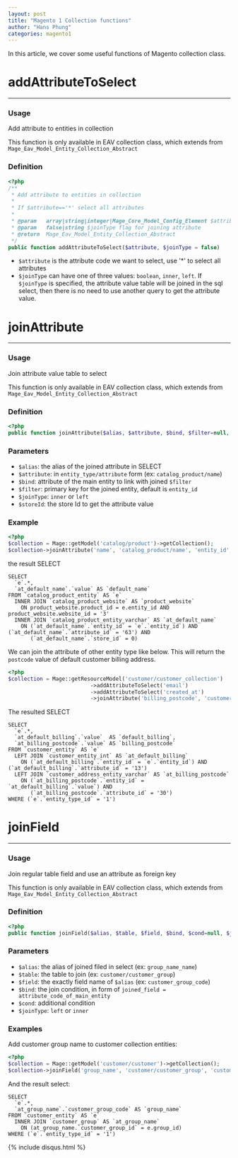 ```yaml
---
layout: post
title: "Magento 1 Collection functions"
author: "Hans Phung"
categories: magento1
---
```

In this article, we cover some useful functions of Magento collection class.

# addAttributeToSelect
---


### Usage
Add attribute to entities in collection

This function is only available in EAV collection class, which extends from  ```Mage_Eav_Model_Entity_Collection_Abstract```

### Definition
```php
<?php
/**
 * Add attribute to entities in collection
 *
 * If $attribute=='*' select all attributes
 *
 * @param   array|string|integer|Mage_Core_Model_Config_Element $attribute
 * @param   false|string $joinType flag for joining attribute
 * @return  Mage_Eav_Model_Entity_Collection_Abstract
 */
public function addAttributeToSelect($attribute, $joinType = false)
```
* ```$attribute``` is the attribute code we want to select, use '*' to select all attributes
* ```$joinType``` can have one of three values: ```boolean```, ```inner```, ```left```. If ```$joinType``` is specified, the attribute value table will be joined in the sql select, then there is no need to use another query to get the attribute value.

# joinAttribute
---


### Usage
Join attribute value table to select

This function is only available in EAV collection class, which extends from  ```Mage_Eav_Model_Entity_Collection_Abstract```

### Definition
```php
<?php
public function joinAttribute($alias, $attribute, $bind, $filter=null, $joinType='inner', $storeId=null)
```

### Parameters
* ```$alias```: the alias of the joined attribute in SELECT
* ```$attribute```: in ```entity_type/attribute``` form (ex: ```catalog_product/name```)
* ```$bind```: attribute of the main entity to link with joined ```$filter```
* ```$filter```: primary key for the joined entity, default is ```entity_id```
* ```$joinType```: ```inner``` or ```left```
* ```$storeId```: the store Id to get the attribute value

### Example
```php
<?php
$collection = Mage::getModel('catalog/product')->getCollection();
$collection->joinAttribute('name', 'catalog_product/name', 'entity_id', null, 'inner',Mage_Core_Model_App::ADMIN_STORE_ID)
```
the result SELECT

```
SELECT
  `e`.*,
  `at_default_name`.`value` AS `default_name`
FROM `catalog_product_entity` AS `e`
  INNER JOIN `catalog_product_website` AS `product_website`
    ON product_website.product_id = e.entity_id AND product_website.website_id = '3'
  INNER JOIN `catalog_product_entity_varchar` AS `at_default_name`
    ON (`at_default_name`.`entity_id` = `e`.`entity_id`) AND (`at_default_name`.`attribute_id` = '63') AND
       (`at_default_name`.`store_id` = 0)
```

We can join the attribute of other entity type like below. This will return the ```postcode``` value of default customer billing address.

```php
<?php
$collection = Mage::getResourceModel('customer/customer_collection')
                          ->addAttributeToSelect('email')
                          ->addAttributeToSelect('created_at')
                          ->joinAttribute('billing_postcode', 'customer_address/postcode', 'default_billing', null, 'left');
```
The resulted SELECT

```
SELECT
  `e`.*,
  `at_default_billing`.`value`  AS `default_billing`,
  `at_billing_postcode`.`value` AS `billing_postcode`
FROM `customer_entity` AS `e`
  LEFT JOIN `customer_entity_int` AS `at_default_billing`
    ON (`at_default_billing`.`entity_id` = `e`.`entity_id`) AND (`at_default_billing`.`attribute_id` = '13')
  LEFT JOIN `customer_address_entity_varchar` AS `at_billing_postcode`
    ON (`at_billing_postcode`.`entity_id` = `at_default_billing`.`value`) AND
       (`at_billing_postcode`.`attribute_id` = '30')
WHERE (`e`.`entity_type_id` = '1')
```

# joinField
---

### Usage
Join regular table field and use an attribute as foreign key

This function is only available in EAV collection class, which extends from  ```Mage_Eav_Model_Entity_Collection_Abstract```

### Definition
```php
<?php
public function joinField($alias, $table, $field, $bind, $cond=null, $joinType='inner')
```

### Parameters
* ```$alias```: the alias of joined filed in select (ex: ```group_name_name```)
* ```$table```: the table to join (ex: ```customer/customer_group```)
* ```$field```: the exactly field name of ```$alias``` (ex: ```customer_group_code```)
* ```$bind```: the join condition, in form of ```joined_field = attribute_code_of_main_entity```
* ```$cond```: additional condition
* ```$joinType```: ```left``` or ```inner```

### Examples
Add customer group name to customer collection entities:

```php
<?php
$collection = Mage::getModel('customer/customer')->getCollection();
$collection->joinField('group_name', 'customer/customer_group', 'customer_group_code', 'customer_group_id=group_id');
```
And the result select:

```
SELECT
  `e`.*,
  `at_group_name`.`customer_group_code` AS `group_name`
FROM `customer_entity` AS `e`
  INNER JOIN `customer_group` AS `at_group_name`
    ON (at_group_name.`customer_group_id` = e.group_id)
WHERE (`e`.`entity_type_id` = '1')
```

{% include disqus.html %}